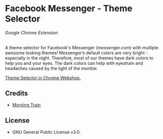 # Facebook Messenger - Theme Selector
###### Google Chrome Extension
A theme selector for Facebook's Messenger (messenger.com) with multiple awesome looking themes!
Messenger’s default colors are very bright - especially in the night. Therefore, most of our themes have dark colors to help you and your eyes. The dark colors can help with eyestrain and headaches caused by the light of the monitor.

[Theme Selector in Chrome Webshop.](https://chrome.google.com/webstore/detail/facebook-messenger-theme/cghmigojnbaajmeigfphpaiepjjhcbpe)


## Credits
* [Morning Train](https://morningtrain.dk/)


## License
* GNU General Public License v3.0.
